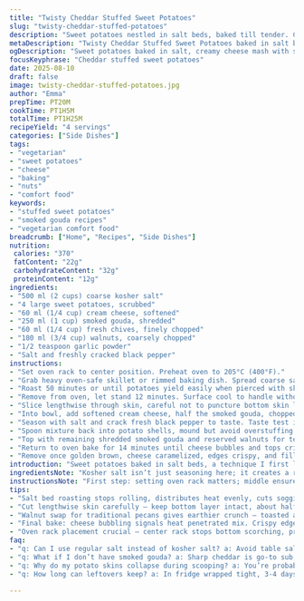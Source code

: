 ```yaml
---
title: "Twisty Cheddar Stuffed Sweet Potatoes"
slug: "twisty-cheddar-stuffed-potatoes"
description: "Sweet potatoes nestled in salt beds, baked till tender. Cream cheese blends lustrously with smoked gouda, fresh chives, and toasted walnuts swapped in for pecans. A touch of garlic powder wakes the mix. Crispy golden cheese topping with nutty crunch closes the bake. Visual cues trump exact times; listen for that deep oven hum, feel flesh softness before digging in. Alternate nut options and cheese swaps mentioned. Oven broiler finish seals edges into gooey perfection. Easy to customize. No eggs or gluten. Vegetarian comfort with a smoky note twist."
metaDescription: "Twisty Cheddar Stuffed Sweet Potatoes baked in salt beds with creamy cheese, smoky gouda, fresh chives, and crunchy walnuts. Rustic, no-fuss vegetarian meal."
ogDescription: "Sweet potatoes baked in salt, creamy cheese mash with smoked gouda, chives, walnuts. Tips on texture, heat cues, and nut swaps to nail it every time."
focusKeyphrase: "Cheddar stuffed sweet potatoes"
date: 2025-08-10
draft: false
image: twisty-cheddar-stuffed-potatoes.jpg
author: "Emma"
prepTime: PT20M
cookTime: PT1H5M
totalTime: PT1H25M
recipeYield: "4 servings"
categories: ["Side Dishes"]
tags:
- "vegetarian"
- "sweet potatoes"
- "cheese"
- "baking"
- "nuts"
- "comfort food"
keywords:
- "stuffed sweet potatoes"
- "smoked gouda recipes"
- "vegetarian comfort food"
breadcrumb: ["Home", "Recipes", "Side Dishes"]
nutrition: 
 calories: "370"
 fatContent: "22g"
 carbohydrateContent: "32g"
 proteinContent: "12g"
ingredients:
- "500 ml (2 cups) coarse kosher salt"
- "4 large sweet potatoes, scrubbed"
- "60 ml (1/4 cup) cream cheese, softened"
- "250 ml (1 cup) smoked gouda, shredded"
- "60 ml (1/4 cup) fresh chives, finely chopped"
- "180 ml (3/4 cup) walnuts, coarsely chopped"
- "1/2 teaspoon garlic powder"
- "Salt and freshly cracked black pepper"
instructions:
- "Set oven rack to center position. Preheat oven to 205°C (400°F)."
- "Grab heavy oven-safe skillet or rimmed baking dish. Spread coarse salt evenly across base, thick layer. Gently push cleaned sweet potatoes into the salt, they should nest in but not float or tip."
- "Roast 50 minutes or until potatoes yield easily when pierced with skewer or fork — test softness; external skin gets slightly brittle but inside melts to fork."
- "Remove from oven, let stand 12 minutes. Surface cool to handle without burning but warm enough for easy flesh scooping."
- "Slice lengthwise through skin, careful not to puncture bottom skin layer. Scoop flesh into bowl, leaving approximately half an inch thickness of flesh attached to skin to support final stuffed form."
- "Into bowl, add softened cream cheese, half the smoked gouda, chopped chives, chopped walnuts (reserve some for topping), garlic powder. Mash with potato masher or wooden spoon. Don’t overwork; keep slight rustic lumps."
- "Season with salt and crack fresh black pepper to taste. Taste test is key here. Adjust seasonings to balance sharp cheese and smoky undertone."
- "Spoon mixture back into potato shells, mound but avoid overstuffing so filling can brown."
- "Top with remaining shredded smoked gouda and reserved walnuts for texture contrast."
- "Return to oven bake for 14 minutes until cheese bubbles and tops crisp. If edges color too fast but cheese remains pale, switch oven to broil for 1 to 2 minutes watching closely. Use broiler only briefly—too long and nuts char bitterly."
- "Remove once golden brown, cheese caramelized, edges crispy, and filling steaming hot. Let cool slightly to set before serving."
introduction: "Sweet potatoes baked in salt beds, a technique I first learned after burning too many bottoms trying direct roasting. Salt cradling presses even heat, draws moisture out subtly. Flesh soft as butter with a perfumey wonder scent. Mixing creamy cheese and smoky gouda, I swapped out pecans for walnuts a few tries in—their earthier tone and crunch cut richer fat better. Garlic powder adds punch, never omit. Fresh chives bring sprightly green pops that dance visually and in flavor. Once baked again with cheese topping, the smell fills the kitchen with nutty, golden crust excitement. Sounds of bubbling cheese signal game on. This dish sits comfortably on the table, a rustic love letter to winter evenings. Knowing when potatoes are done by feel beats timer every time. Thick skin but tender bite inside tells more than clocks. You’ll see the subtle crisp on nuts and edges before it’s perfect to serve—don’t rush or wait too long."
ingredientsNote: "Kosher salt isn’t just seasoning here; it creates a roasting bed that distributes heat and pulls excess moisture, preventing soggy potatoes. Coarse salt preferred over table salt for texture and even heat. Sweet potatoes must be large and firm—overripe ones get mushy too quickly, harder to hollow without breakage. Cream cheese lends smoothness but swap with ricotta for lighter a version. Smoked gouda replaced cheddar original—a personal tweak—gives a smoky depth uncommon with plain cheddar, but sharp cheddar also works. Fresh chives add vital green freshness; parsley is a viable substitute but mellower, scallions too pungent. Walnuts substituted for pecans for robustness; toasted almonds can work if chopped coarsely. Garlic powder is low-key here, enhances without dominating. Salt and pepper finishing crucial, balance cheese saltiness properly to avoid flatness."
instructionsNote: "First step: setting oven rack matters; middle ensures sweet potatoes don’t scorch but cook evenly. Laying potatoes in coarse salt stops them from rolling, creates dry heat barrier—it’s an old trick I swear by. Test doneness by piercing; soft, almost collapsing flesh means ready. Let them rest after heat off, internal steam continues cooking slightly. Hollowing must keep skin and some flesh intact to prevent collapse when stuffed—don’t over-scoop. Mashing gently keeps texture—forget pureed smooth here; intention is rustic, slightly chunky for mouthfeel. Adding garlic powder into mash not only layers flavor but prevents one-note cheese tanginess. Taste mashed mix before stuffing, adjust salt/pepper thoughtfully. Topping with cheese and nuts adds contrast—not just decor. Final bake is variable; oven temps can vary. Watch cheese bubbling and nuts crisping carefully—too much broil and nuts burn quickly. Let cool briefly; filling firms and cuts cleanly, avoids molten cheese chaos. These steps save frustration, make serving smoother. Tried rushing once—cheese dripped everywhere. Never again."
tips:
- "Salt bed roasting stops rolling, distributes heat evenly, cuts sogginess. Use coarse kosher salt only — table salt clumps and bakes unevenly. Sweet potatoes large, firm, no bruises, easier to hollow without breakage. Test softness by piercing with skewer; skin brittle, insides soft, not mushy. Let potatoes rest after oven off—internal steam finishes cooking, flesh softens more. Timing varies by tuber size; go by feel not clock."
- "Cut lengthwise skin carefully — keep bottom layer intact, about half-inch flesh thickness supports stuffing without collapse. Scoop gently, don’t overwork inside — rustic texture key; lumps give rustic mouthfeel. Mixing cheese and nuts: add garlic powder at mash stage for mild punch or omit for cleaner. Use wooden spoon or masher, avoid blender or pureed smooth results."
- "Walnut swap for traditional pecans gives earthier crunch — toasted almonds coarse work too if walnuts not on hand. Cheese choices matter; smoked gouda brings smoky depth. Sharp cheddar is fine substitute for firmer flavor but expect less smoke aroma. Cream cheese can swap for ricotta to lighten, but texture changes. Chives green freshness; parsley possible but mellower. Scallions too pungent, can overwhelm."
- "Final bake: cheese bubbling signals heat penetrated mix. Crispy edges form before cheese fully colors; if nuts or edges burn fast, switch to broil for 1-2 minutes max. Watch like hawk — nuts char bitter quickly. Oven temps vary, so rely on bubbling, aroma, crunch cues not strict timing. Let cool after bake — filling firms, slices cleaner, avoids molten cheese drips."
- "Oven rack placement crucial — center rack stops bottom scorching, promotes even roast. Salt bed holds potatoes steady, no rolling fuss. Don’t rush resting stage; cool enough to handle but warm inside eases scooping. Taste mash before stuffing — adjust salt pepper carefully. Balance cheese saltiness with garlic punch and nut crunch for full flavor layers. Overstuffing causes filling spill and uneven browning."
faq:
- "q: Can I use regular salt instead of kosher salt? a: Avoid table salt if possible. It clumps, bakes unevenly, messes texture. Kosher coarse salt creates dry heat bed, keeps potatoes steady, helps moisture escape. Coarse grains make big difference roasting."
- "q: What if I don’t have smoked gouda? a: Sharp cheddar is go-to sub; firmer, less smoky but works. Ricotta can replace cream cheese for lighter mash. Parmesan or gruyere can be layered in small amounts to tweak flavor profile. Mix and match nuts too—walnuts earthy, almonds toast well, pecans traditional."
- "q: Why do my potato skins collapse during scooping? a: You’re probably scooping too deep. Leave at least half-inch flesh intact with skin or it breaks when stuffed. Resting after roast lets flesh firm up, easier to handle. Large, firm sweet potatoes better hold shape versus overripe mushy ones."
- "q: How long can leftovers keep? a: In fridge wrapped tight, 3-4 days tops. Reheat covered in oven 20 minutes or microwave but lose crisp edges. Freeze not ideal — texture suffers, cheese might separate. Fresh bake better but quick storage fine if needed."

---
```


